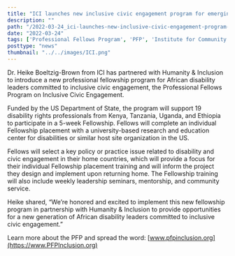 ```yaml
---
title: "ICI launches new inclusive civic engagement program for emerging leaders in Africa"
description: ""
path: "/2022-03-24_ici-launches-new-inclusive-civic-engagement-program-for-emerging-leaders-in-africa.md"
date: "2022-03-24"
tags: ['Professional Fellows Program', 'PFP', 'Institute for Community Inclusion', 'ICI', 'Emerging Leaders']
posttype: "news"
thumbnail: "../../images/ICI.png"
---
```


Dr. Heike Boeltzig-Brown from ICI has partnered with Humanity & Inclusion to introduce a new professional fellowship program for African disability leaders committed to inclusive civic engagement, the Professional Fellows Program on Inclusive Civic Engagement.

Funded by the US Department of State, the program will support 19 disability rights professionals from Kenya, Tanzania, Uganda, and Ethiopia to participate in a 5-week Fellowship. Fellows will complete an individual Fellowship placement with a university-based research and education center for disabilities or similar host site organization in the US.

Fellows will select a key policy or practice issue related to disability and civic engagement in their home countries, which will provide a focus for their individual Fellowship placement training and will inform the project they design and implement upon returning home. The Fellowship training will also include weekly leadership seminars, mentorship, and community service.

Heike shared, “We’re honored and excited to implement this new fellowship program in partnership with Humanity & Inclusion to provide opportunities for a new generation of African disability leaders committed to inclusive civic engagement.”

Learn more about the PFP and spread the word: [www.pfpinclusion.org](https://www.PFPInclusion.org)